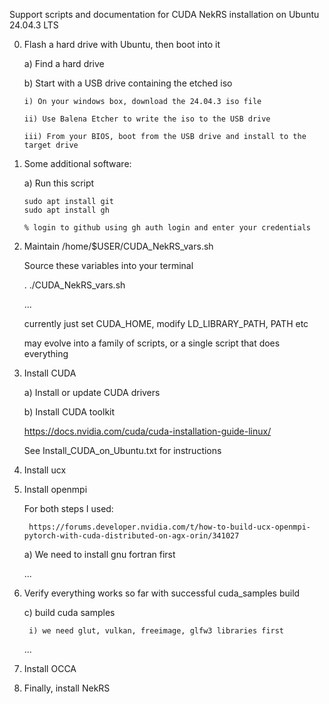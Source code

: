 Support scripts and documentation for CUDA NekRS installation on Ubuntu 24.04.3 LTS

0) Flash a hard drive with Ubuntu, then boot into it

   a) Find a hard drive

   b) Start with a USB drive containing the etched iso

       i) On your windows box, download the 24.04.3 iso file

       ii) Use Balena Etcher to write the iso to the USB drive

       iii) From your BIOS, boot from the USB drive and install to the target drive

1) Some additional software:

    a) Run this script

       sudo apt install git
       sudo apt install gh
   
       % login to github using gh auth login and enter your credentials   
   
3) Maintain /home/$USER/CUDA_NekRS_vars.sh

   Source these variables into your terminal

   . ./CUDA_NekRS_vars.sh

    ... 
    
    currently just set CUDA_HOME, modify LD_LIBRARY_PATH, PATH etc

    may evolve into a family of scripts, or a single script that does everything

5) Install CUDA

    a) Install or update CUDA drivers

    b) Install CUDA toolkit

    https://docs.nvidia.com/cuda/cuda-installation-guide-linux/

    See Install_CUDA_on_Ubuntu.txt for instructions

6) Install ucx

7) Install openmpi

    For both steps I used:

        https://forums.developer.nvidia.com/t/how-to-build-ucx-openmpi-pytorch-with-cuda-distributed-on-agx-orin/341027


    a) We need to install gnu fortran first

    ...

8) Verify everything works so far with successful cuda_samples build

    c) build cuda samples
        
        i) we need glut, vulkan, freeimage, glfw3 libraries first

    ...

9) Install OCCA


10) Finally, install NekRS

